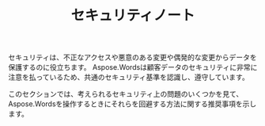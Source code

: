 ﻿---
title: セキュリティノート
second_title: C++の場合Aspose.Words
articleTitle: セキュリティノート
linktitle: セキュリティノート
type: docs
description: "C++の場合Aspose.Words 高いレベルのデータセキュリティを確保するために、共通のセキュリティ基準を認識し、遵守します。 可能性のあるセキュリティ上の問題と、それらを回避する方法に関する推奨事項を確認してください。"
weight: 80
url: /ja/cpp/security/
---

セキュリティは、不正なアクセスや悪意のある変更や偶発的な変更からデータを保護するのに役立ちます。 Aspose.Wordsは顧客データのセキュリティに非常に注意を払っているため、共通のセキュリティ基準を認識し、遵守しています。

このセクションでは、考えられるセキュリティ上の問題のいくつかを見て、Aspose.Wordsを操作するときにそれらを回避する方法に関する推奨事項を示します。